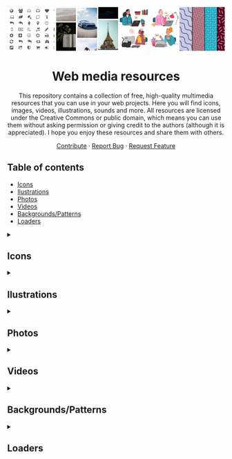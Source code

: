 <div id="top"></div>

<!-- PROJECT LOGO -->
<div align="center">

<img src="images/header.png" alt="header" />

<br />

# Web media resources

This repository contains a collection of free, high-quality multimedia resources that you can use in your web projects. Here you will find icons, images, videos, illustrations, sounds and more. All resources are licensed under the Creative Commons or public domain, which means you can use them without asking permission or giving credit to the authors (although it is appreciated). I hope you enjoy these resources and share them with others.

  <a href="https://github.com/cosmoart/free-multimedia-resources">Contribute</a>
  ·
  <a href="https://github.com/cosmoart/free-multimedia-resources/issues">Report Bug</a>
  ·
  <a href="https://github.com/cosmoart/free-multimedia-resources/discussions">Request Feature</a>
</div>



<!-- TABLE OF CONTENTS -->
<h2>Table of contents</h2>

- [Icons](#icons)
- [Ilustrations](#ilustrations)
- [Photos](#photos)
- [Videos](#videos)
- [Backgrounds/Patterns](#backgroundspatterns)
- [Loaders](#loaders)
<details>

<summary><h2>Icons</h2></summary>

<table>
	<tr>
		<td><a href="https://css.gg/"><img src="https://css.gg/fav/og2.png" alt="css.gg"></a></td>
		<td><a href="https://feathericons.com/"><img src="https://css.gg/fav/og2.png" alt="Feather"></a></td>
		<td><a href="https://fontawesome.com/"><img src="https://css.gg/fav/og2.png" alt="Font Awesome"></a></td>
	</tr>
	<tr>
		<td><a href="https://css.gg/">css.gg</a></td>
		<td><a href="https://feathericons.com/">Feather</a></td>
		<td><a href="https://fontawesome.com/">Font Awesome</a></td>
	</tr>
	<tr>
		<td>A pure CSS library of 1000+ icons</td>
		<td>Simply beautiful open source icons</td>
		<td>The web's most popular icon set and toolkit</td>
	</tr>
	<tr>
		<td><a href="https://creativecommons.org/licenses/by/4.0/">licence: CC BY 4.0</a> </td>
		<td><a href="https://opensource.org/license/mit/">licence: MIT</a></td>
		<td><a href="https://creativecommons.org/licenses/by/4.0/">licence: CC BY 4.0</a></td>
	</tr><tr>
		<td><a href="https://heroicons.com/"><img src="https://css.gg/fav/og2.png" alt="Heroicons"></a></td>
		<td><a href="https://icomoon.io/"><img src="https://css.gg/fav/og2.png" alt="IcoMoon"></a></td>
		<td><a href="https://ionicons.com/"><img src="https://css.gg/fav/og2.png" alt="Ionicons"></a></td>
	</tr>
	<tr>
		<td><a href="https://heroicons.com/">Heroicons</a></td>
		<td><a href="https://icomoon.io/">IcoMoon</a></td>
		<td><a href="https://ionicons.com/">Ionicons</a></td>
	</tr>
	<tr>
		<td>A set of free MIT-licensed high-quality SVG icons for UI development</td>
		<td>The premium icon font for your next project</td>
		<td>Premium designed icons for use in web, iOS, Android, and desktop apps</td>
	</tr>
	<tr>
		<td><a href="https://opensource.org/license/mit/">licence: MIT</a> </td>
		<td><a href="https://creativecommons.org/licenses/by/4.0/">licence: CC BY 4.0</a></td>
		<td><a href="https://opensource.org/license/mit/">licence: MIT</a></td>
	</tr><tr>
		<td><a href="https://icons8.com/line-awesome"><img src="https://css.gg/fav/og2.png" alt="Line Awesome"></a></td>
		<td><a href="https://materialdesignicons.com/"><img src="https://css.gg/fav/og2.png" alt="Material Design Icons"></a></td>
		undefined
	</tr>
	<tr>
		<td><a href="https://icons8.com/line-awesome">Line Awesome</a></td>
		<td><a href="https://materialdesignicons.com/">Material Design Icons</a></td>
		undefined
	</tr>
	<tr>
		<td>A free alternative to Font Awesome</td>
		<td>Material Design Icons' growing icon collection allows designers and developers targeting various platforms to download icons in the format, color and size they need for any project</td>
		undefined
	</tr>
	<tr>
		<td><a href="https://creativecommons.org/licenses/by/4.0/">licence: CC BY 4.0</a> </td>
		<td><a href="https://scripts.sil.org/cms/scripts/page.php?site_id=nrsi&id=OFL">licence: SIL OFL 1.1</a></td>
		undefined
	</tr>
</table>
</details>

<details>

<summary><h2>Ilustrations</h2></summary>

<table>
	<tr>
		<td><a href="https://css.gg/"><img src="https://css.gg/fav/og2.png" alt="css.gg"></a></td>
		<td><a href="https://feathericons.com/"><img src="https://css.gg/fav/og2.png" alt="Feather"></a></td>
		<td><a href="https://fontawesome.com/"><img src="https://css.gg/fav/og2.png" alt="Font Awesome"></a></td>
	</tr>
	<tr>
		<td><a href="https://css.gg/">css.gg</a></td>
		<td><a href="https://feathericons.com/">Feather</a></td>
		<td><a href="https://fontawesome.com/">Font Awesome</a></td>
	</tr>
	<tr>
		<td>A pure CSS library of 1000+ icons</td>
		<td>Simply beautiful open source icons</td>
		<td>The web's most popular icon set and toolkit</td>
	</tr>
	<tr>
		<td><a href="https://creativecommons.org/licenses/by/4.0/">licence: CC BY 4.0</a> </td>
		<td><a href="https://opensource.org/license/mit/">licence: MIT</a></td>
		<td><a href="https://creativecommons.org/licenses/by/4.0/">licence: CC BY 4.0</a></td>
	</tr><tr>
		<td><a href="https://heroicons.com/"><img src="https://css.gg/fav/og2.png" alt="Heroicons"></a></td>
		<td><a href="https://icomoon.io/"><img src="https://css.gg/fav/og2.png" alt="IcoMoon"></a></td>
		<td><a href="https://ionicons.com/"><img src="https://css.gg/fav/og2.png" alt="Ionicons"></a></td>
	</tr>
	<tr>
		<td><a href="https://heroicons.com/">Heroicons</a></td>
		<td><a href="https://icomoon.io/">IcoMoon</a></td>
		<td><a href="https://ionicons.com/">Ionicons</a></td>
	</tr>
	<tr>
		<td>A set of free MIT-licensed high-quality SVG icons for UI development</td>
		<td>The premium icon font for your next project</td>
		<td>Premium designed icons for use in web, iOS, Android, and desktop apps</td>
	</tr>
	<tr>
		<td><a href="https://opensource.org/license/mit/">licence: MIT</a> </td>
		<td><a href="https://creativecommons.org/licenses/by/4.0/">licence: CC BY 4.0</a></td>
		<td><a href="https://opensource.org/license/mit/">licence: MIT</a></td>
	</tr><tr>
		<td><a href="https://icons8.com/line-awesome"><img src="https://css.gg/fav/og2.png" alt="Line Awesome"></a></td>
		undefined
		undefined
	</tr>
	<tr>
		<td><a href="https://icons8.com/line-awesome">Line Awesome</a></td>
		undefined
		undefined
	</tr>
	<tr>
		<td>A free alternative to Font Awesome</td>
		undefined
		undefined
	</tr>
	<tr>
		<td><a href="https://creativecommons.org/licenses/by/4.0/">licence: CC BY 4.0</a> </td>
		undefined
		undefined
	</tr>
</table>
</details>

<details>

<summary><h2>Photos</h2></summary>

<table>
	<tr>
		<td><a href="https://css.gg/"><img src="https://css.gg/fav/og2.png" alt="css.gg"></a></td>
		<td><a href="https://feathericons.com/"><img src="https://css.gg/fav/og2.png" alt="Feather"></a></td>
		<td><a href="https://fontawesome.com/"><img src="https://css.gg/fav/og2.png" alt="Font Awesome"></a></td>
	</tr>
	<tr>
		<td><a href="https://css.gg/">css.gg</a></td>
		<td><a href="https://feathericons.com/">Feather</a></td>
		<td><a href="https://fontawesome.com/">Font Awesome</a></td>
	</tr>
	<tr>
		<td>A pure CSS library of 1000+ icons</td>
		<td>Simply beautiful open source icons</td>
		<td>The web's most popular icon set and toolkit</td>
	</tr>
	<tr>
		<td><a href="https://creativecommons.org/licenses/by/4.0/">licence: CC BY 4.0</a> </td>
		<td><a href="https://opensource.org/license/mit/">licence: MIT</a></td>
		<td><a href="https://creativecommons.org/licenses/by/4.0/">licence: CC BY 4.0</a></td>
	</tr><tr>
		<td><a href="https://heroicons.com/"><img src="https://css.gg/fav/og2.png" alt="Heroicons"></a></td>
		<td><a href="https://icomoon.io/"><img src="https://css.gg/fav/og2.png" alt="IcoMoon"></a></td>
		<td><a href="https://ionicons.com/"><img src="https://css.gg/fav/og2.png" alt="Ionicons"></a></td>
	</tr>
	<tr>
		<td><a href="https://heroicons.com/">Heroicons</a></td>
		<td><a href="https://icomoon.io/">IcoMoon</a></td>
		<td><a href="https://ionicons.com/">Ionicons</a></td>
	</tr>
	<tr>
		<td>A set of free MIT-licensed high-quality SVG icons for UI development</td>
		<td>The premium icon font for your next project</td>
		<td>Premium designed icons for use in web, iOS, Android, and desktop apps</td>
	</tr>
	<tr>
		<td><a href="https://opensource.org/license/mit/">licence: MIT</a> </td>
		<td><a href="https://creativecommons.org/licenses/by/4.0/">licence: CC BY 4.0</a></td>
		<td><a href="https://opensource.org/license/mit/">licence: MIT</a></td>
	</tr>
</table>
</details>

<details>

<summary><h2>Videos</h2></summary>

<table>
	<tr>
		<td><a href="https://css.gg/"><img src="https://css.gg/fav/og2.png" alt="css.gg"></a></td>
		<td><a href="https://feathericons.com/"><img src="https://css.gg/fav/og2.png" alt="Feather"></a></td>
		<td><a href="https://fontawesome.com/"><img src="https://css.gg/fav/og2.png" alt="Font Awesome"></a></td>
	</tr>
	<tr>
		<td><a href="https://css.gg/">css.gg</a></td>
		<td><a href="https://feathericons.com/">Feather</a></td>
		<td><a href="https://fontawesome.com/">Font Awesome</a></td>
	</tr>
	<tr>
		<td>A pure CSS library of 1000+ icons</td>
		<td>Simply beautiful open source icons</td>
		<td>The web's most popular icon set and toolkit</td>
	</tr>
	<tr>
		<td><a href="https://creativecommons.org/licenses/by/4.0/">licence: CC BY 4.0</a> </td>
		<td><a href="https://opensource.org/license/mit/">licence: MIT</a></td>
		<td><a href="https://creativecommons.org/licenses/by/4.0/">licence: CC BY 4.0</a></td>
	</tr><tr>
		<td><a href="https://heroicons.com/"><img src="https://css.gg/fav/og2.png" alt="Heroicons"></a></td>
		<td><a href="https://icomoon.io/"><img src="https://css.gg/fav/og2.png" alt="IcoMoon"></a></td>
		<td><a href="https://ionicons.com/"><img src="https://css.gg/fav/og2.png" alt="Ionicons"></a></td>
	</tr>
	<tr>
		<td><a href="https://heroicons.com/">Heroicons</a></td>
		<td><a href="https://icomoon.io/">IcoMoon</a></td>
		<td><a href="https://ionicons.com/">Ionicons</a></td>
	</tr>
	<tr>
		<td>A set of free MIT-licensed high-quality SVG icons for UI development</td>
		<td>The premium icon font for your next project</td>
		<td>Premium designed icons for use in web, iOS, Android, and desktop apps</td>
	</tr>
	<tr>
		<td><a href="https://opensource.org/license/mit/">licence: MIT</a> </td>
		<td><a href="https://creativecommons.org/licenses/by/4.0/">licence: CC BY 4.0</a></td>
		<td><a href="https://opensource.org/license/mit/">licence: MIT</a></td>
	</tr><tr>
		<td><a href="https://icons8.com/line-awesome"><img src="https://css.gg/fav/og2.png" alt="Line Awesome"></a></td>
		<td><a href="https://materialdesignicons.com/"><img src="https://css.gg/fav/og2.png" alt="Material Design Icons"></a></td>
		undefined
	</tr>
	<tr>
		<td><a href="https://icons8.com/line-awesome">Line Awesome</a></td>
		<td><a href="https://materialdesignicons.com/">Material Design Icons</a></td>
		undefined
	</tr>
	<tr>
		<td>A free alternative to Font Awesome</td>
		<td>Material Design Icons' growing icon collection allows designers and developers targeting various platforms to download icons in the format, color and size they need for any project</td>
		undefined
	</tr>
	<tr>
		<td><a href="https://creativecommons.org/licenses/by/4.0/">licence: CC BY 4.0</a> </td>
		<td><a href="https://scripts.sil.org/cms/scripts/page.php?site_id=nrsi&id=OFL">licence: SIL OFL 1.1</a></td>
		undefined
	</tr>
</table>
</details>

<details>

<summary><h2>Backgrounds/Patterns</h2></summary>

<table>
	<tr>
		<td><a href="https://css.gg/"><img src="https://css.gg/fav/og2.png" alt="css.gg"></a></td>
		<td><a href="https://feathericons.com/"><img src="https://css.gg/fav/og2.png" alt="Feather"></a></td>
		<td><a href="https://fontawesome.com/"><img src="https://css.gg/fav/og2.png" alt="Font Awesome"></a></td>
	</tr>
	<tr>
		<td><a href="https://css.gg/">css.gg</a></td>
		<td><a href="https://feathericons.com/">Feather</a></td>
		<td><a href="https://fontawesome.com/">Font Awesome</a></td>
	</tr>
	<tr>
		<td>A pure CSS library of 1000+ icons</td>
		<td>Simply beautiful open source icons</td>
		<td>The web's most popular icon set and toolkit</td>
	</tr>
	<tr>
		<td><a href="https://creativecommons.org/licenses/by/4.0/">licence: CC BY 4.0</a> </td>
		<td><a href="https://opensource.org/license/mit/">licence: MIT</a></td>
		<td><a href="https://creativecommons.org/licenses/by/4.0/">licence: CC BY 4.0</a></td>
	</tr><tr>
		<td><a href="https://heroicons.com/"><img src="https://css.gg/fav/og2.png" alt="Heroicons"></a></td>
		<td><a href="https://icomoon.io/"><img src="https://css.gg/fav/og2.png" alt="IcoMoon"></a></td>
		<td><a href="https://ionicons.com/"><img src="https://css.gg/fav/og2.png" alt="Ionicons"></a></td>
	</tr>
	<tr>
		<td><a href="https://heroicons.com/">Heroicons</a></td>
		<td><a href="https://icomoon.io/">IcoMoon</a></td>
		<td><a href="https://ionicons.com/">Ionicons</a></td>
	</tr>
	<tr>
		<td>A set of free MIT-licensed high-quality SVG icons for UI development</td>
		<td>The premium icon font for your next project</td>
		<td>Premium designed icons for use in web, iOS, Android, and desktop apps</td>
	</tr>
	<tr>
		<td><a href="https://opensource.org/license/mit/">licence: MIT</a> </td>
		<td><a href="https://creativecommons.org/licenses/by/4.0/">licence: CC BY 4.0</a></td>
		<td><a href="https://opensource.org/license/mit/">licence: MIT</a></td>
	</tr><tr>
		<td><a href="https://icons8.com/line-awesome"><img src="https://css.gg/fav/og2.png" alt="Line Awesome"></a></td>
		<td><a href="https://materialdesignicons.com/"><img src="https://css.gg/fav/og2.png" alt="Material Design Icons"></a></td>
		undefined
	</tr>
	<tr>
		<td><a href="https://icons8.com/line-awesome">Line Awesome</a></td>
		<td><a href="https://materialdesignicons.com/">Material Design Icons</a></td>
		undefined
	</tr>
	<tr>
		<td>A free alternative to Font Awesome</td>
		<td>Material Design Icons' growing icon collection allows designers and developers targeting various platforms to download icons in the format, color and size they need for any project</td>
		undefined
	</tr>
	<tr>
		<td><a href="https://creativecommons.org/licenses/by/4.0/">licence: CC BY 4.0</a> </td>
		<td><a href="https://scripts.sil.org/cms/scripts/page.php?site_id=nrsi&id=OFL">licence: SIL OFL 1.1</a></td>
		undefined
	</tr>
</table>
</details>

<details>

<summary><h2>Loaders</h2></summary>

<table>
	<tr>
		<td><a href="https://css.gg/"><img src="https://css.gg/fav/og2.png" alt="css.gg"></a></td>
		<td><a href="https://feathericons.com/"><img src="https://css.gg/fav/og2.png" alt="Feather"></a></td>
		<td><a href="https://fontawesome.com/"><img src="https://css.gg/fav/og2.png" alt="Font Awesome"></a></td>
	</tr>
	<tr>
		<td><a href="https://css.gg/">css.gg</a></td>
		<td><a href="https://feathericons.com/">Feather</a></td>
		<td><a href="https://fontawesome.com/">Font Awesome</a></td>
	</tr>
	<tr>
		<td>A pure CSS library of 1000+ icons</td>
		<td>Simply beautiful open source icons</td>
		<td>The web's most popular icon set and toolkit</td>
	</tr>
	<tr>
		<td><a href="https://creativecommons.org/licenses/by/4.0/">licence: CC BY 4.0</a> </td>
		<td><a href="https://opensource.org/license/mit/">licence: MIT</a></td>
		<td><a href="https://creativecommons.org/licenses/by/4.0/">licence: CC BY 4.0</a></td>
	</tr><tr>
		<td><a href="https://heroicons.com/"><img src="https://css.gg/fav/og2.png" alt="Heroicons"></a></td>
		<td><a href="https://icomoon.io/"><img src="https://css.gg/fav/og2.png" alt="IcoMoon"></a></td>
		<td><a href="https://ionicons.com/"><img src="https://css.gg/fav/og2.png" alt="Ionicons"></a></td>
	</tr>
	<tr>
		<td><a href="https://heroicons.com/">Heroicons</a></td>
		<td><a href="https://icomoon.io/">IcoMoon</a></td>
		<td><a href="https://ionicons.com/">Ionicons</a></td>
	</tr>
	<tr>
		<td>A set of free MIT-licensed high-quality SVG icons for UI development</td>
		<td>The premium icon font for your next project</td>
		<td>Premium designed icons for use in web, iOS, Android, and desktop apps</td>
	</tr>
	<tr>
		<td><a href="https://opensource.org/license/mit/">licence: MIT</a> </td>
		<td><a href="https://creativecommons.org/licenses/by/4.0/">licence: CC BY 4.0</a></td>
		<td><a href="https://opensource.org/license/mit/">licence: MIT</a></td>
	</tr><tr>
		<td><a href="https://icons8.com/line-awesome"><img src="https://css.gg/fav/og2.png" alt="Line Awesome"></a></td>
		<td><a href="https://materialdesignicons.com/"><img src="https://css.gg/fav/og2.png" alt="Material Design Icons"></a></td>
		undefined
	</tr>
	<tr>
		<td><a href="https://icons8.com/line-awesome">Line Awesome</a></td>
		<td><a href="https://materialdesignicons.com/">Material Design Icons</a></td>
		undefined
	</tr>
	<tr>
		<td>A free alternative to Font Awesome</td>
		<td>Material Design Icons' growing icon collection allows designers and developers targeting various platforms to download icons in the format, color and size they need for any project</td>
		undefined
	</tr>
	<tr>
		<td><a href="https://creativecommons.org/licenses/by/4.0/">licence: CC BY 4.0</a> </td>
		<td><a href="https://scripts.sil.org/cms/scripts/page.php?site_id=nrsi&id=OFL">licence: SIL OFL 1.1</a></td>
		undefined
	</tr>
</table>
</details>
